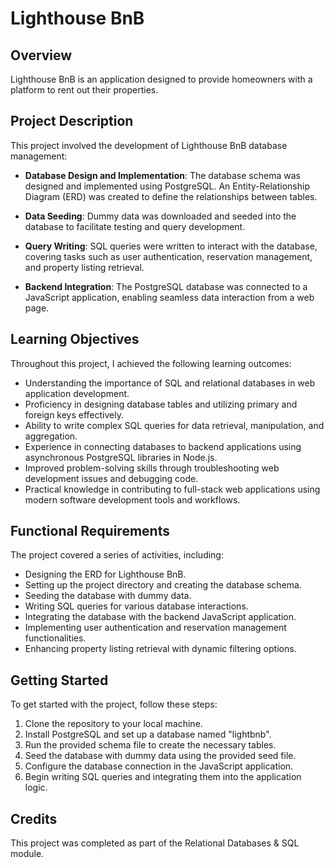 # Lighthouse BnB

## Overview
Lighthouse BnB is an application designed to provide homeowners with a platform to rent out their properties.

## Project Description
This project involved the development of Lighthouse BnB database management:

- **Database Design and Implementation**: The database schema was designed and implemented using PostgreSQL. An Entity-Relationship Diagram (ERD) was created to define the relationships between tables.

- **Data Seeding**: Dummy data was downloaded and seeded into the database to facilitate testing and query development.

- **Query Writing**: SQL queries were written to interact with the database, covering tasks such as user authentication, reservation management, and property listing retrieval.

- **Backend Integration**: The PostgreSQL database was connected to a JavaScript application, enabling seamless data interaction from a web page.

## Learning Objectives
Throughout this project, I achieved the following learning outcomes:

- Understanding the importance of SQL and relational databases in web application development.
- Proficiency in designing database tables and utilizing primary and foreign keys effectively.
- Ability to write complex SQL queries for data retrieval, manipulation, and aggregation.
- Experience in connecting databases to backend applications using asynchronous PostgreSQL libraries in Node.js.
- Improved problem-solving skills through troubleshooting web development issues and debugging code.
- Practical knowledge in contributing to full-stack web applications using modern software development tools and workflows.

## Functional Requirements
The project covered a series of activities, including:

- Designing the ERD for Lighthouse BnB.
- Setting up the project directory and creating the database schema.
- Seeding the database with dummy data.
- Writing SQL queries for various database interactions.
- Integrating the database with the backend JavaScript application.
- Implementing user authentication and reservation management functionalities.
- Enhancing property listing retrieval with dynamic filtering options.

## Getting Started
To get started with the project, follow these steps:

1. Clone the repository to your local machine.
2. Install PostgreSQL and set up a database named "lightbnb".
3. Run the provided schema file to create the necessary tables.
4. Seed the database with dummy data using the provided seed file.
5. Configure the database connection in the JavaScript application.
6. Begin writing SQL queries and integrating them into the application logic.

## Credits
This project was completed as part of the Relational Databases & SQL module.


